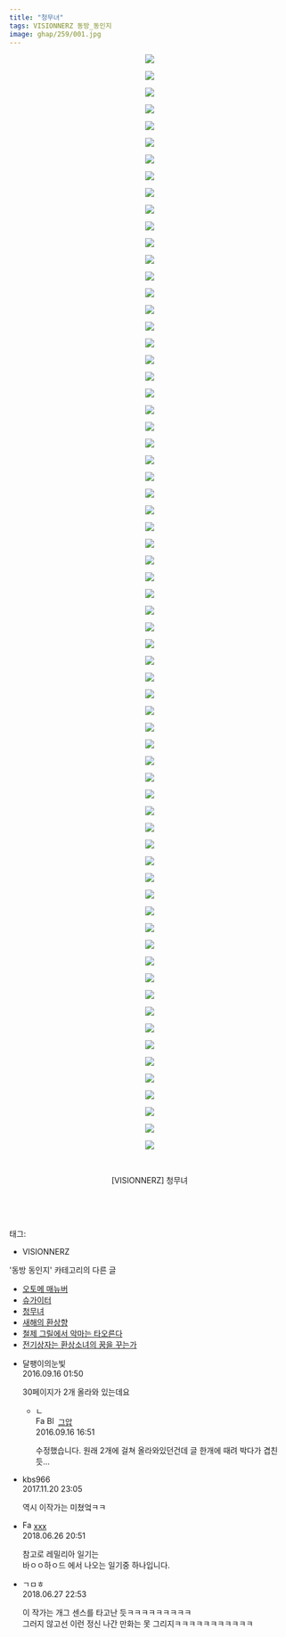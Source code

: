 ```yaml
---
title: "청무녀"
tags: VISIONNERZ 동방_동인지
image: ghap/259/001.jpg
---
```

<div class="article">
<p style="text-align: center; clear: none; float: none;"><img src="{{ site.nasurl }}/ghap/259/001.jpg"/></p>
<p style="text-align: center; clear: none; float: none;"><img src="{{ site.nasurl }}/ghap/259/002.jpg"/></p>
<p style="text-align: center; clear: none; float: none;"><img src="{{ site.nasurl }}/ghap/259/003.jpg"/></p>
<p style="text-align: center; clear: none; float: none;"><img src="{{ site.nasurl }}/ghap/259/004.jpg"/></p>
<p style="text-align: center; clear: none; float: none;"><img src="{{ site.nasurl }}/ghap/259/005.jpg"/></p>
<p style="text-align: center; clear: none; float: none;"><img src="{{ site.nasurl }}/ghap/259/006.jpg"/></p>
<p style="text-align: center; clear: none; float: none;"><img src="{{ site.nasurl }}/ghap/259/007.jpg"/></p>
<p style="text-align: center; clear: none; float: none;"><img src="{{ site.nasurl }}/ghap/259/008.jpg"/></p>
<p style="text-align: center; clear: none; float: none;"><img src="{{ site.nasurl }}/ghap/259/009.jpg"/></p>
<p style="text-align: center; clear: none; float: none;"><img src="{{ site.nasurl }}/ghap/259/010.jpg"/></p>
<p style="text-align: center; clear: none; float: none;"><img src="{{ site.nasurl }}/ghap/259/011.jpg"/></p>
<p style="text-align: center; clear: none; float: none;"><img src="{{ site.nasurl }}/ghap/259/012.jpg"/></p>
<p style="text-align: center; clear: none; float: none;"><img src="{{ site.nasurl }}/ghap/259/013.jpg"/></p>
<p style="text-align: center; clear: none; float: none;"><img src="{{ site.nasurl }}/ghap/259/014.jpg"/></p>
<p style="text-align: center; clear: none; float: none;"><img src="{{ site.nasurl }}/ghap/259/015.jpg"/></p>
<p style="text-align: center; clear: none; float: none;"><img src="{{ site.nasurl }}/ghap/259/016.jpg"/></p>
<p style="text-align: center; clear: none; float: none;"><img src="{{ site.nasurl }}/ghap/259/017.jpg"/></p>
<p style="text-align: center; clear: none; float: none;"><img src="{{ site.nasurl }}/ghap/259/018.jpg"/></p>
<p style="text-align: center; clear: none; float: none;"><img src="{{ site.nasurl }}/ghap/259/019.jpg"/></p>
<p style="text-align: center; clear: none; float: none;"><img src="{{ site.nasurl }}/ghap/259/020.jpg"/></p>
<p style="text-align: center; clear: none; float: none;"><img src="{{ site.nasurl }}/ghap/259/021.jpg"/></p>
<p style="text-align: center; clear: none; float: none;"><img src="{{ site.nasurl }}/ghap/259/022.jpg"/></p>
<p style="text-align: center; clear: none; float: none;"><img src="{{ site.nasurl }}/ghap/259/023.jpg"/></p>
<p style="text-align: center; clear: none; float: none;"><img src="{{ site.nasurl }}/ghap/259/024.jpg"/></p>
<p style="text-align: center; clear: none; float: none;"><img src="{{ site.nasurl }}/ghap/259/025.jpg"/></p>
<p style="text-align: center; clear: none; float: none;"><img src="{{ site.nasurl }}/ghap/259/026.jpg"/></p>
<p style="text-align: center; clear: none; float: none;"><img src="{{ site.nasurl }}/ghap/259/027.jpg"/></p>
<p style="text-align: center; clear: none; float: none;"><img src="{{ site.nasurl }}/ghap/259/028.jpg"/></p>
<p style="text-align: center; clear: none; float: none;"><img src="{{ site.nasurl }}/ghap/259/029.jpg"/></p>
<p style="text-align: center; clear: none; float: none;"><img src="{{ site.nasurl }}/ghap/259/030.jpg"/></p>
<p style="text-align: center; clear: none; float: none;"><img src="{{ site.nasurl }}/ghap/259/031.jpg"/></p>
<p style="text-align: center; clear: none; float: none;"><img src="{{ site.nasurl }}/ghap/259/032.jpg"/></p>
<p style="text-align: center; clear: none; float: none;"><img src="{{ site.nasurl }}/ghap/259/033.jpg"/></p>
<p style="text-align: center; clear: none; float: none;"><img src="{{ site.nasurl }}/ghap/259/034.jpg"/></p>
<p style="text-align: center; clear: none; float: none;"><img src="{{ site.nasurl }}/ghap/259/035.jpg"/></p>
<p style="text-align: center; clear: none; float: none;"><img src="{{ site.nasurl }}/ghap/259/036.jpg"/></p>
<p style="text-align: center; clear: none; float: none;"><img src="{{ site.nasurl }}/ghap/259/037.jpg"/></p>
<p style="text-align: center; clear: none; float: none;"><img src="{{ site.nasurl }}/ghap/259/038.jpg"/></p>
<p style="text-align: center; clear: none; float: none;"><img src="{{ site.nasurl }}/ghap/259/039.jpg"/></p>
<p style="text-align: center; clear: none; float: none;"><img src="{{ site.nasurl }}/ghap/259/040.jpg"/></p>
<p style="text-align: center; clear: none; float: none;"><img src="{{ site.nasurl }}/ghap/259/041.jpg"/></p>
<p style="text-align: center; clear: none; float: none;"><img src="{{ site.nasurl }}/ghap/259/042.jpg"/></p>
<p style="text-align: center; clear: none; float: none;"><img src="{{ site.nasurl }}/ghap/259/043.jpg"/></p>
<p style="text-align: center; clear: none; float: none;"><img src="{{ site.nasurl }}/ghap/259/044.jpg"/></p>
<p style="text-align: center; clear: none; float: none;"><img src="{{ site.nasurl }}/ghap/259/045.jpg"/></p>
<p style="text-align: center; clear: none; float: none;"><img src="{{ site.nasurl }}/ghap/259/046.jpg"/></p>
<p style="text-align: center; clear: none; float: none;"><img src="{{ site.nasurl }}/ghap/259/047.jpg"/></p>
<p style="text-align: center; clear: none; float: none;"><img src="{{ site.nasurl }}/ghap/259/048.jpg"/></p>
<p style="text-align: center; clear: none; float: none;"><img src="{{ site.nasurl }}/ghap/259/049.jpg"/></p>
<p style="text-align: center; clear: none; float: none;"><img src="{{ site.nasurl }}/ghap/259/050.jpg"/></p>
<p style="text-align: center; clear: none; float: none;"><img src="{{ site.nasurl }}/ghap/259/051.jpg"/></p>
<p style="text-align: center; clear: none; float: none;"><img src="{{ site.nasurl }}/ghap/259/052.jpg"/></p>
<p style="text-align: center; clear: none; float: none;"><img src="{{ site.nasurl }}/ghap/259/053.jpg"/></p>
<p style="text-align: center; clear: none; float: none;"><img src="{{ site.nasurl }}/ghap/259/054.jpg"/></p>
<p style="text-align: center; clear: none; float: none;"><img src="{{ site.nasurl }}/ghap/259/055.jpg"/></p>
<p style="text-align: center; clear: none; float: none;"><img src="{{ site.nasurl }}/ghap/259/056.jpg"/></p>
<p style="text-align: center; clear: none; float: none;"><img src="{{ site.nasurl }}/ghap/259/057.jpg"/></p>
<p style="text-align: center; clear: none; float: none;"><img src="{{ site.nasurl }}/ghap/259/058.jpg"/></p>
<p style="text-align: center; clear: none; float: none;"><img src="{{ site.nasurl }}/ghap/259/059.jpg"/></p>
<p style="text-align: center; clear: none; float: none;"><img src="{{ site.nasurl }}/ghap/259/060.jpg"/></p>
<p style="text-align: center; clear: none; float: none;"><img src="{{ site.nasurl }}/ghap/259/061.jpg"/></p>
<p style="text-align: center; clear: none; float: none;"><img src="{{ site.nasurl }}/ghap/259/062.jpg"/></p>
<p style="text-align: center; clear: none; float: none;"><img src="{{ site.nasurl }}/ghap/259/063.jpg"/></p>
<p style="text-align: center; clear: none; float: none;"><img src="{{ site.nasurl }}/ghap/259/064.jpg"/></p>
<p style="text-align: center; clear: none; float: none;"><img src="{{ site.nasurl }}/ghap/259/065.jpg"/></p>
<p style="text-align: center; clear: none; float: none;"><img src="{{ site.nasurl }}/ghap/259/066.jpg"/></p>
<p style="text-align: center; clear: none; float: none;"><br/></p>
<p style="text-align: center; clear: none; float: none;">[VISIONNERZ] 청무녀</p>
<p style="text-align: center; clear: none; float: none;"><br/></p>
<p><br/></p>
</div><div class="tagTrail">
<p>태그: </p>
<ul>
<li>VISIONNERZ</li>
</ul>
</div><div class="another">
<p>'동방 동인지' 카테고리의 다른 글</p>
<ul>
<li><a href="/2016-06-19-ghap_261">오토메 매뉴버</a></li>
<li><a href="/2016-06-19-ghap_260">슈가이터</a></li>
<li><a href="/2016-06-19-ghap_259">청무녀</a></li>
<li><a href="/2016-06-19-ghap_258">새해의 환상향</a></li>
<li><a href="/2016-06-19-ghap_257">철제 그릴에서 악마는 타오른다</a></li>
<li><a href="/2016-06-19-ghap_256">전기상자는 환상소녀의 꿈을 꾸는가</a></li>
</ul>
</div><div class="cb_module cb_fluid">
<div class="cb_wrt cb_profile">
<div class="comment">
<ul>
<li class="cb_thumb_off" id="comment14806119">
<div class="cb_comment_area">
<div class="cb_info_area">
<div class="cb_section">
<span class="cb_nick_name">달팽이의눈빛</span>
</div>
<div class="cb_section">
<span class="cb_date">2016.09.16 01:50 </span>
</div>
</div>
<div class="cb_dsc_comment">
<p class="cb_dsc">
											30페이지가 2개 올라와 있는데요
										</p>
</div>
<ul>
<li class="cb_thumb_off" id="comment14806473">
<span class="cb_bu_subnode">ㄴ</span>
<div class="cb_comment_area">
<div class="cb_info_area">
<div class="cb_section">
<span class="cb_nick_name"><img alt="Favicon of https://ghaptouhou.tistory.com" height="16" onerror="this.onerror=null;this.parentNode.removeChild(this)" src="https://ghaptouhou.tistory.com/favicon.ico" width="16"/> <img alt="BlogIcon" height="16" onerror="this.parentNode.removeChild(this)" src="https://ghaptouhou.tistory.com/index.gif" width="16"/> <a href="https://ghaptouhou.tistory.com" onclick="return openLinkInNewWindow(this)"> 그압</a><span class="tistoryProfileLayerTrigger" onclick='TistoryProfile.show(event, this, {"title":"\uc800\uae30 \uc774\uac70 \ub098\uc911\uc5d0 \uc218\uc815 \uac00\ub2a5\ud558\ub098\uc694","url":"https:\/\/ghap.tistory.com","nickname":"\uadf8\uc555","items":[]}); return false;'></span></span>
</div>
<div class="cb_section">
<span class="cb_date">2016.09.16 16:51 </span>
</div>
</div>
<div class="cb_dsc_comment">
<p class="cb_dsc">
																수정했습니다. 원래 2개에 걸쳐 올라와있던건데 글 한개에 때려 박다가 겹친듯...
															</p>
</div>
</div>
</li>
</ul>
</div></li>
<li class="cb_thumb_off" id="comment15133727">
<div class="cb_comment_area">
<div class="cb_info_area">
<div class="cb_section">
<span class="cb_nick_name">kbs966</span>
</div>
<div class="cb_section">
<span class="cb_date">2017.11.20 23:05 </span>
</div>
</div>
<div class="cb_dsc_comment">
<p class="cb_dsc">
											역시 이작가는 미쳤엌ㅋㅋ
										</p>
</div>
</div></li>
<li class="cb_thumb_off" id="comment15277139">
<div class="cb_comment_area">
<div class="cb_info_area">
<div class="cb_section">
<span class="cb_nick_name"><img alt="Favicon of http://qksxodid12@naver.com" height="16" onerror="this.onerror=null;this.parentNode.removeChild(this)" src="http://naver.com/favicon.ico" width="16"/> <a href="http://qksxodid12@naver.com" onclick="return openLinkInNewWindow(this)">xxx</a></span>
</div>
<div class="cb_section">
<span class="cb_date">2018.06.26 20:51 </span>
</div>
</div>
<div class="cb_dsc_comment">
<p class="cb_dsc">
											참고로 레밀리아 일기는<br/>
바ㅇㅇ하ㅇ드 에서 나오는 일기중 하나입니다.<br/>
</p>
</div>
</div></li>
<li class="cb_thumb_off" id="comment15277663">
<div class="cb_comment_area">
<div class="cb_info_area">
<div class="cb_section">
<span class="cb_nick_name">ㄱㅁㅎ</span>
</div>
<div class="cb_section">
<span class="cb_date">2018.06.27 22:53 </span>
</div>
</div>
<div class="cb_dsc_comment">
<p class="cb_dsc">
											이 작가는 개그 센스를 타고난 듯ㅋㅋㅋㅋㅋㅋㅋㅋㅋ<br/>
그러지 않고선 이런 정신 나간 만화는 못 그리지ㅋㅋㅋㅋㅋㅋㅋㅋㅋㅋㅋ
										</p>
</div>
</div></li>
</ul>
</div>
</div><!-- commentList close -->
</div>
